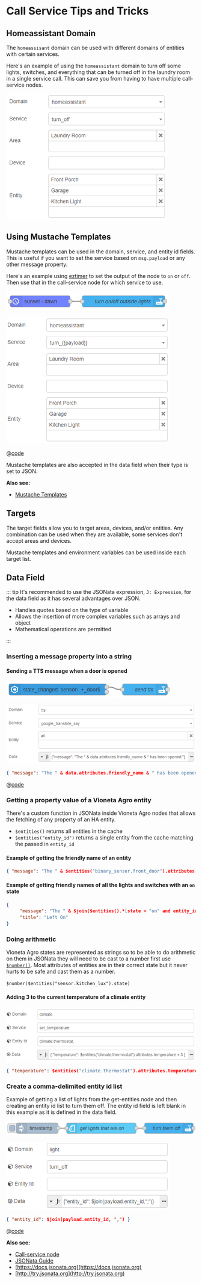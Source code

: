 # Call Service Tips and Tricks

## Homeassistant Domain

The `homeassisant` domain can be used with different domains of entities with certain services.

Here's an example of using the `homeassistant` domain to turn off some lights, switches, and everything that can be turned off in the laundry room in a single service call. This can save you from having to have multiple call-service nodes.

![screenshot of a call-service node using homeassistant domain](./images/call-service_06.png)

## Using Mustache Templates

Mustache templates can be used in the domain, service, and entity id fields. This is useful if you want to set the service based on `msg.payload` or any other message property.

Here's an example using [eztimer](https://flows.nodered.org/node/node-red-contrib-eztimer) to set the output of the node to `on` or `off`. Then use that in the call-service node for which service to use.

![screenshot of flow](./images/call-service_01.png)

![screenshot of the call-service node](./images/call-service_03.png)

@[code](@examples/guides/call-service/mustache_templates_01.json)

Mustache templates are also accepted in the data field when their type is set to JSON.

**Also see:**

- [Mustache Templates](./mustache-templates.md)

## Targets

The target fields allow you to target areas, devices, and/or entities. Any combination can be used when they are available, some services don't accept areas and devices.

Mustache templates and environment variables can be used inside each target list.

## Data Field

::: tip
It's recommended to use the JSONata expression, `J: Expression`, for the data field as it has several advantages over JSON.

- Handles quotes based on the type of variable
- Allows the insertion of more complex variables such as arrays and object
- Mathematical operations are permitted

:::

### Inserting a message property into a string

#### Sending a TTS message when a door is opened

![screenshot of flow](./images/call-service_04.png)

![screenshot of the call-service node](./images/call-service_05.png)

```json
{ "message": "The " & data.attributes.friendly_name & " has been opened." }
```

@[code](@examples/guides/call-service/door_sensor_tts.json)

### Getting a property value of a Vioneta Agro entity

There's a custom function in JSONata inside Vioneta Agro nodes that allows the fetching of any property of an HA entity.

- `$entities()` returns all entities in the cache
- `$entities("entity_id")` returns a single entity from the cache matching the passed in `entity_id`

#### Example of getting the friendly name of an entity

```json
{ "message": "The " & $entities("binary_sensor.front_door").attributes.friendly_name & " has been opened." }
```

#### Example of getting friendly names of all the lights and switches with an `on` state

```json
{
     "message": "The " & $join($entities().*[state = "on" and entity_id ~> /^light|^switch/].attributes.friendly_name, ", ") & " are on.",
     "title": "Left On"
}
```

### Doing arithmetic

Vioneta Agro states are represented as strings so to be able to do arithmetic on them in JSONata they will need to be cast to a number first use [`$number()`](https://docs.jsonata.org/numeric-functions#number). Most attributes of entities are in their correct state but it never hurts to be safe and cast them as a number.

`$number($entities("sensor.kitchen_lux").state)`

#### Adding 3 to the current temperature of a climate entity

![screenshot of call-service node](./images/call-service_02.png)

```json
{ "temperature": $entities("climate.thermostat").attributes.temperature + 3 }
```

### Create a comma-delimited entity id list

Example of getting a list of lights from the get-entities node and then creating an entity id list to turn them off. The entity id field is left blank in this example as it is defined in the data field.

![screenshot of flow](./images/call-service_07.png)

![screenshot of call-service node](./images/call-service_08.png)

```json
{ "entity_id": $join(payload.entity_id, ",") }
```

@[code](@examples/guides/call-service/entity_id_list.json)

**Also see:**

- [Call-service node](../node/call-service.md)
- [JSONata Guide](./jsonata.md)
- [https://docs.jsonata.org](https://docs.jsonata.org)
- [http://try.jsonata.org](http://try.jsonata.org)
